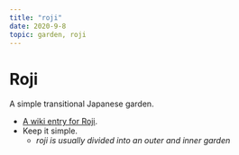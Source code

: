 ```yaml
---
title: "roji"
date: 2020-9-8
topic: garden, roji
---
```

# Roji
A simple transitional Japanese garden.

* [A wiki entry for Roji](https://en.wikipedia.org/wiki/Roji).
* Keep it simple.
    * *roji is usually divided into an outer and inner garden*
